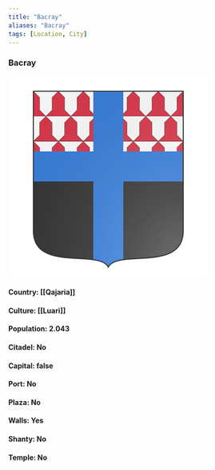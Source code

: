 ```yaml
---
title: "Bacray"
aliases: "Bacray"
tags: [Location, City]
---
```

### Bacray
![](attachment/e56201e5ec3566320c4c9c1d0ff6da14.svg)

#### Country: [[Qajaria]]

#### Culture: [[Luari]]

#### Population: 2.043

#### Citadel: No

#### Capital: false

#### Port: No

#### Plaza: No

#### Walls: Yes

#### Shanty: No

#### Temple: No

